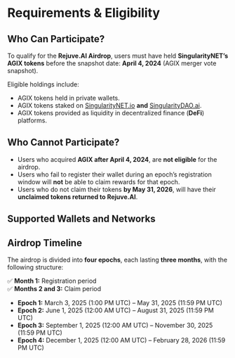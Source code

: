 # Requirements & Eligibility  

## Who Can Participate?  

To qualify for the **Rejuve.AI Airdrop**, users must have held **SingularityNET’s AGIX tokens** before the snapshot date: **April 4, 2024** (AGIX merger vote snapshot).  

Eligible holdings include:  

- AGIX tokens held in private wallets. 
- AGIX tokens staked on [SingularityNET.io](https://singularitynet.io/) **and** [SingularityDAO.ai](https://singularitydao.ai/).  
- AGIX tokens provided as liquidity in decentralized finance (**DeFi**) platforms.  

## Who Cannot Participate?  

- Users who acquired **AGIX after April 4, 2024**, are **not eligible** for the airdrop.  
- Users who fail to register their wallet during an epoch’s registration window will **not** be able to claim rewards for that epoch.  
- Users who do not claim their tokens **by May 31, 2026**, will have their **unclaimed tokens returned to Rejuve.AI**.  

## Supported Wallets and Networks  

<ImageViewer src="/assets/images/products/Airdrop/wallets-and-networks.webp" alt="Wallets and networks"/>

## Airdrop Timeline  

The airdrop is divided into **four epochs**, each lasting **three months**, with the following structure:  

✅ **Month 1:** Registration period  
✅ **Months 2 and 3:** Claim period  

- **Epoch 1:** March 3, 2025 (1:00 PM UTC) – May 31, 2025 (11:59 PM UTC)  
- **Epoch 2:** June 1, 2025 (12:00 AM UTC) – August 31, 2025 (11:59 PM UTC)  
- **Epoch 3:** September 1, 2025 (12:00 AM UTC) – November 30, 2025 (11:59 PM UTC)  
- **Epoch 4:** December 1, 2025 (12:00 AM UTC) – February 28, 2026 (11:59 PM UTC)  

<ImageViewer src="/assets/images/products/Airdrop/timeline.webp" alt="Timeline"/>
